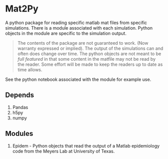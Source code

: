 # Mat2Py
A python package for reading specific matlab mat files from specific simulations. There is a module associated with each simulation. Python objects in the module are specific to the simulation output. 

>The contents of the package are not guaranteed to work. (Now warranty expressed or implied). The output of the simulations can and often does change over time. The python objects are not meant to be *full featured* in that some content in the matfile may not be read by the reader. Some effort will be made to keep the readers up to date as time allows. 

See the python notebook associated with the module for example use.

## Depends 

1. Pandas
2. h5py
3. numpy

## Modules

1. Epidem - Python objects that read the output of a Matlab epidemiology code from the Meyers Lab at University of Texas.  

